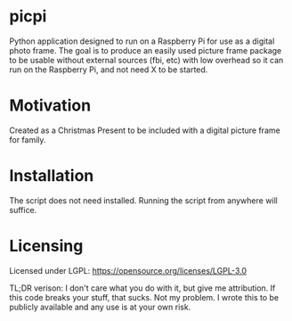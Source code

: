 # picpi

Python application designed to run on a Raspberry Pi for use as a digital photo frame.  The goal is to produce an easily used picture frame package to be usable without external sources (fbi, etc) with low overhead so it can run on the Raspberry Pi, and not need X to be started.

# Motivation

Created as a Christmas Present to be included with a digital picture frame for family.

# Installation

The script does not need installed.  Running the script from anywhere will suffice.

# Licensing

Licensed under LGPL:  https://opensource.org/licenses/LGPL-3.0

TL;DR verison:  I don't care what you do with it, but give me attribution.  If this code breaks your stuff, that sucks.  Not my problem.  I wrote this to be publicly available and any use is at your own risk.

